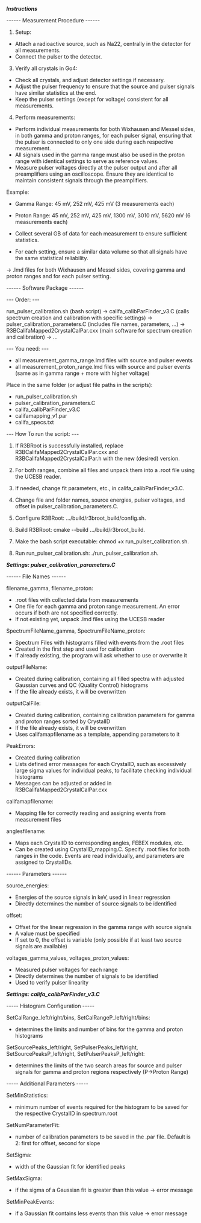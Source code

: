___________________________Instructions___________________________

------ Measurement Procedure ------

1. Setup:
- Attach a radioactive source, such as Na22, centrally in the detector for all measurements.
- Connect the pulser to the detector.

3. Verify all crystals in Go4:
- Check all crystals, and adjust detector settings if necessary.
- Adjust the pulser frequency to ensure that the source and pulser signals have similar statistics at the end.
- Keep the pulser settings (except for voltage) consistent for all measurements.

4. Perform measurements:
- Perform individual measurements for both Wixhausen and Messel sides, in both gamma and proton ranges, for each pulser signal, ensuring that the pulser is connected to only one side during each respective measurement.
- All signals used in the gamma range must also be used in the proton range with identical settings to serve as reference values.
- Measure pulser voltages directly at the pulser output and after all preamplifiers using an oscilloscope. Ensure they are identical to maintain consistent signals through the preamplifiers.

Example:
- Gamma Range: 45 mV, 252 mV, 425 mV (3 measurements each)
- Proton Range: 45 mV, 252 mV, 425 mV, 1300 mV, 3010 mV, 5620 mV (6 measurements each)

- Collect several GB of data for each measurement to ensure sufficient statistics.
- For each setting, ensure a similar data volume so that all signals have the same statistical reliability.

-> .lmd files for both Wixhausen and Messel sides, covering gamma and proton ranges and for each pulser setting.



------ Software Package ------

--- Order: ---

run_pulser_calibration.sh (bash script) -> califa_calibParFinder_v3.C (calls spectrum creation and calibration with specific settings) -> pulser_calibration_parameters.C (includes file names, parameters, ...)
-> R3BCalifaMapped2CrystalCalPar.cxx (main software for spectrum creation and calibration) -> ...


--- You need: ---
- all measurement_gamma_range.lmd files with source and pulser events
- all measurement_proton_range.lmd files with source and pulser events (same as in gamma range + more with higher voltage)

Place in the same folder (or adjust file paths in the scripts):
- run_pulser_calibration.sh
- pulser_calibration_parameters.C
- califa_calibParFinder_v3.C
- califamapping_v1.par
- califa_specs.txt

--- How To run the script: ---

1. If R3BRoot is successfully installed, replace R3BCalifaMapped2CrystalCalPar.cxx and R3BCalifaMapped2CrystalCalPar.h with the new (desired) version.

2. For both ranges, combine all files and unpack them into a .root file using the UCESB reader.

3. If needed, change fit parameters, etc., in califa_calibParFinder_v3.C.

4. Change file and folder names, source energies, pulser voltages, and offset in pulser_calibration_parameters.C.

5. Configure R3BRoot: .../build/r3broot_build/config.sh.

6. Build R3BRoot: cmake --build .../build/r3broot_build.

7. Make the bash script executable: chmod +x run_pulser_calibration.sh.

8. Run run_pulser_calibration.sh: ./run_pulser_calibration.sh.



___________________________Settings: pulser_calibration_parameters.C___________________________

------ File Names ------

filename_gamma, filename_proton:
- .root files with collected data from measurements
- One file for each gamma and proton range measurement. An error occurs if both are not specified correctly.
- If not existing yet, unpack .lmd files using the UCESB reader

SpectrumFileName_gamma, SpectrumFileName_proton:
- Spectrum Files with histograms filled with events from the .root files
- Created in the first step and used for calibration
- If already existing, the program will ask whether to use or overwrite it

outputFileName:
- Created during calibration, containing all filled spectra with adjusted Gaussian curves and QC (Quality Control) histograms
- If the file already exists, it will be overwritten

outputCalFile:
- Created during calibration, containing calibration parameters for gamma and proton ranges sorted by CrystalID
- If the file already exists, it will be overwritten
- Uses califamapfilename as a template, appending parameters to it

PeakErrors:
- Created during calibration
- Lists defined error messages for each CrystalID, such as excessively large sigma values for individual peaks, to facilitate checking individual histograms
- Messages can be adjusted or added in R3BCalifaMapped2CrystalCalPar.cxx

califamapfilename:
- Mapping file for correctly reading and assigning events from measurement files

anglesfilename:
- Maps each CrystalID to corresponding angles, FEBEX modules, etc.
- Can be created using CrystalID_mapping.C. Specify .root files for both ranges in the code. Events are read individually, and parameters are assigned to CrystalIDs.


------ Parameters ------

source_energies:
- Energies of the source signals in keV, used in linear regression
- Directly determines the number of source signals to be identified

offset:
- Offset for the linear regression in the gamma range with source signals
- A value must be specified
- If set to 0, the offset is variable (only possible if at least two source signals are available)

voltages_gamma_values, voltages_proton_values:
- Measured pulser voltages for each range
- Directly determines the number of signals to be identified
- Used to verify pulser linearity



___________________________Settings: califa_calibParFinder_v3.C___________________________

----- Histogram Configuration -----

SetCalRange_left/right/bins, SetCalRangeP_left/right/bins:
- determines the limits and number of bins for the gamma and proton histograms

SetSourcePeaks_left/right, SetPulserPeaks_left/right, SetSourcePeaksP_left/right, SetPulserPeaksP_left/right:
- determines the limits of the two search areas for source and pulser signals for gamma and proton regions respectively (P->Proton Range)


----- Additional Parameters -----

SetMinStatistics:
- minimum number of events required for the histogram to be saved for the respective CrystalID in spectrum.root

SetNumParameterFit:
- number of calibration parameters to be saved in the .par file. Default is 2: first for offset, second for slope

SetSigma:
- width of the Gaussian fit for identified peaks

SetMaxSigma:
- if the sigma of a Gaussian fit is greater than this value -> error message

SetMinPeakEvents:
- if a Gaussian fit contains less events than this value -> error message


